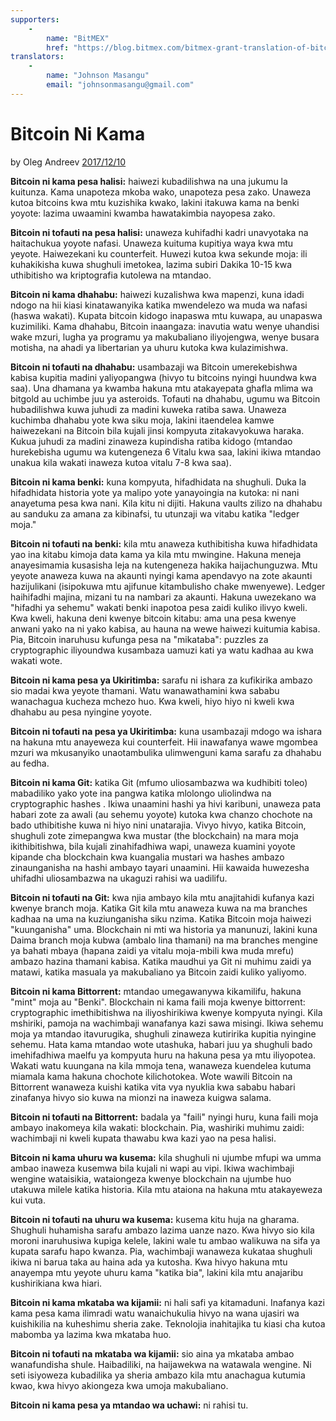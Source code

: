 ```yaml
---
supporters: 
    - 
        name: "BitMEX"
        href: "https://blog.bitmex.com/bitmex-grant-translation-of-bitcoin-content-into-african-languages/"
translators: 
    - 
        name: "Johnson Masangu"
        email: "johnsonmasangu@gmail.com"
---
```

# Bitcoin Ni Kama

by Oleg Andreev [2017/12/10](https://oleganza.com/all/bitcoin-is-like/)

<LanguageDropdown/>

**Bitcoin ni kama pesa halisi:** haiwezi kubadilishwa na una jukumu la kuitunza. Kama unapoteza mkoba wako, unapoteza pesa zako. Unaweza kutoa bitcoins kwa mtu kuzishika kwako, lakini itakuwa kama na benki yoyote: lazima uwaamini kwamba hawatakimbia nayopesa zako.

**Bitcoin ni tofauti na pesa halisi:** unaweza kuhifadhi kadri unavyotaka na haitachukua yoyote nafasi. Unaweza kuituma kupitiya waya kwa mtu yeyote. Haiwezekani ku counterfeit. Huwezi kutoa kwa sekunde moja: ili kuhakikisha kuwa shughuli imetokea, lazima subiri Dakika 10-15 kwa uthibitisho wa kriptografia kutolewa na mtandao.

**Bitcoin ni kama dhahabu:** haiwezi kuzalishwa kwa mapenzi, kuna idadi ndogo na hii kiasi kinatawanyika katika mwendelezo wa muda wa nafasi (haswa wakati). Kupata  bitcoin kidogo inapaswa mtu  kuwapa, au unapaswa kuzimiliki. Kama dhahabu, Bitcoin inaangaza: inavutia watu wenye uhandisi wake mzuri, lugha ya programu ya makubaliano iliyojengwa, wenye busara motisha, na ahadi ya libertarian ya uhuru kutoka kwa kulazimishwa.

**Bitcoin ni tofauti na dhahabu:** usambazaji wa Bitcoin umerekebishwa kabisa kupitia madini yaliyopangwa (hivyo tu bitcoins nyingi huundwa kwa saa). Una dhamana ya kwamba hakuna mtu atakayepata ghafla mlima wa bitgold au uchimbe juu ya asteroids. Tofauti na dhahabu, ugumu wa Bitcoin hubadilishwa kuwa juhudi za madini kuweka ratiba sawa. Unaweza kuchimba dhahabu yote kwa siku moja, lakini itaendelea kamwe haiwezekani na Bitcoin bila kujali jinsi kompyuta zitakavyokuwa haraka. Kukua juhudi za madini zinaweza kupindisha ratiba kidogo (mtandao hurekebisha ugumu wa kutengeneza 6 Vitalu kwa saa, lakini ikiwa mtandao unakua kila wakati inaweza kutoa vitalu 7-8 kwa saa).

**Bitcoin ni kama benki:** kuna kompyuta, hifadhidata na shughuli. Duka la hifadhidata historia yote ya malipo yote yanayoingia na kutoka: ni nani anayetuma pesa kwa nani. Kila kitu ni dijiti. Hakuna vaults zilizo na dhahabu au sanduku za amana za kibinafsi, tu utunzaji wa vitabu katika "ledger moja."

**Bitcoin ni tofauti na benki:** kila mtu anaweza kuthibitisha kuwa hifadhidata yao ina kitabu kimoja data kama ya kila mtu mwingine. Hakuna meneja anayesimamia kusasisha leja na kutengeneza hakika haijachunguzwa. Mtu yeyote anaweza kuwa na akaunti nyingi kama apendavyo na zote akaunti hazijulikani (isipokuwa mtu ajifunue kitambulisho chake mwenyewe). Ledger haihifadhi majina, mizani tu na nambari za akaunti. Hakuna uwezekano wa "hifadhi ya sehemu" wakati benki inapotoa pesa zaidi kuliko ilivyo kweli. Kwa kweli, hakuna deni kwenye bitcoin kitabu: ama una pesa kwenye anwani yako na ni yako kabisa, au hauna na wewe haiwezi kuitumia kabisa. Pia, Bitcoin inaruhusu kufunga pesa na "mikataba": puzzles za cryptographic iliyoundwa kusambaza uamuzi kati ya watu kadhaa au kwa wakati wote.

**Bitcoin ni kama pesa ya Ukiritimba:** sarafu ni ishara za kufikirika ambazo sio madai kwa yeyote thamani. Watu wanawathamini kwa sababu wanachagua kucheza mchezo huo. Kwa kweli, hiyo hiyo ni kweli kwa dhahabu au pesa nyingine yoyote.

**Bitcoin ni tofauti na pesa ya Ukiritimba:** kuna usambazaji mdogo wa ishara na hakuna mtu anayeweza kui counterfeit. Hii inawafanya wawe mgombea mzuri wa mkusanyiko unaotambulika ulimwenguni kama sarafu za dhahabu au fedha.


**Bitcoin ni kama Git:** katika Git (mfumo uliosambazwa wa kudhibiti toleo) mabadiliko yako yote ina pangwa katika mlolongo uliolindwa na cryptographic hashes . Ikiwa unaamini hashi ya hivi karibuni, unaweza pata habari zote za awali (au sehemu yoyote) kutoka kwa chanzo chochote na bado uthibitishe kuwa ni hiyo nini unatarajia. Vivyo hivyo, katika Bitcoin, shughuli zote zimepangwa kwa mustar (the blockchain) na mara moja ikithibitishwa, bila kujali zinahifadhiwa wapi, unaweza kuamini yoyote kipande cha blockchain kwa kuangalia mustari wa hashes ambazo zinaunganisha na hashi ambayo tayari unaamini. Hii kawaida huwezesha uhifadhi uliosambazwa na ukaguzi rahisi wa uadilifu.

**Bitcoin ni tofauti na Git:** kwa njia ambayo kila mtu anajitahidi kufanya kazi kwenye branch moja. Katika Git kila mtu anaweza kuwa na ma branches kadhaa na uma na kuziunganisha siku nzima. Katika Bitcoin moja haiwezi "kuunganisha" uma. Blockchain ni mti wa historia ya manunuzi, lakini kuna Daima branch moja kubwa (ambalo lina thamani) na ma branches mengine ya bahati mbaya (hapana zaidi ya vitalu moja-mbili kwa muda mrefu) ambazo hazina thamani kabisa. Katika maudhui ya Git ni muhimu zaidi ya matawi, katika masuala ya makubaliano ya Bitcoin zaidi kuliko yaliyomo.

**Bitcoin ni kama Bittorrent:** mtandao umegawanywa kikamilifu, hakuna "mint" moja au "Benki". Blockchain ni kama faili moja kwenye bittorrent: cryptographic imethibitishwa na iliyoshirikiwa kwenye kompyuta nyingi. Kila mshiriki, pamoja na wachimbaji wanafanya kazi sawa misingi. Ikiwa sehemu moja ya mtandao itavurugika, shughuli zinaweza kutiririka kupitia nyingine sehemu. Hata kama mtandao wote utashuka, habari juu ya shughuli bado imehifadhiwa maelfu ya kompyuta huru na hakuna pesa ya mtu iliyopotea. Wakati watu kuungana na kila mmoja tena, wanaweza kuendelea kutuma miamala kama hakuna chochote kilichotokea. Wote wawili Bitcoin na Bittorrent wanaweza kuishi katika vita vya nyuklia kwa sababu habari zinafanya hivyo sio kuwa na mionzi na inaweza kuigwa salama.

**Bitcoin ni tofauti na Bittorrent:** badala ya "faili" nyingi huru, kuna faili moja ambayo inakomeya kila wakati: blockchain. Pia, washiriki muhimu zaidi: wachimbaji ni kweli kupata thawabu kwa kazi yao na pesa halisi.

**Bitcoin ni kama uhuru wa kusema:** kila shughuli ni ujumbe mfupi wa umma ambao inaweza kusemwa bila kujali ni wapi au vipi. Ikiwa wachimbaji wengine wataisikia, wataiongeza kwenye blockchain na ujumbe huo utakuwa milele katika historia. Kila mtu ataiona na hakuna mtu atakayeweza kui vuta.


**Bitcoin ni tofauti na uhuru wa kusema:** kusema kitu huja na gharama. Shughuli huhamisha sarafu ambazo lazima uanze nazo. Kwa hivyo sio kila moroni inaruhusiwa kupiga kelele, lakini wale tu ambao walikuwa na sifa ya kupata sarafu hapo kwanza. Pia, wachimbaji wanaweza kukataa shughuli ikiwa ni barua taka au haina ada ya kutosha. Kwa hivyo hakuna mtu anayempa mtu yeyote uhuru kama "katika bia", lakini kila mtu anajaribu kushirikiana kwa hiari.

**Bitcoin ni kama mkataba wa kijamii:** ni hali safi ya kitamaduni. Inafanya kazi kama pesa kama ilimradi watu wanaichukulia hivyo na wana ujasiri wa kuishikilia na kuheshimu sheria zake. Teknolojia inahitajika tu kiasi cha kutoa mabomba ya lazima kwa mkataba huo.

**Bitcoin ni tofauti na mkataba wa kijamii:** sio aina ya mkataba ambao wanafundisha shule. Haibadiliki, na haijawekwa na watawala wengine. Ni seti isiyoweza kubadilika ya sheria ambazo kila mtu anachagua kutumia kwao, kwa hivyo akiongeza kwa umoja makubaliano.

**Bitcoin ni kama pesa ya mtandao wa uchawi:** ni rahisi tu.
